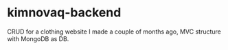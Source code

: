 # kimnovaq-backend
CRUD for a clothing website I made a couple of months ago, MVC structure with MongoDB as DB.
